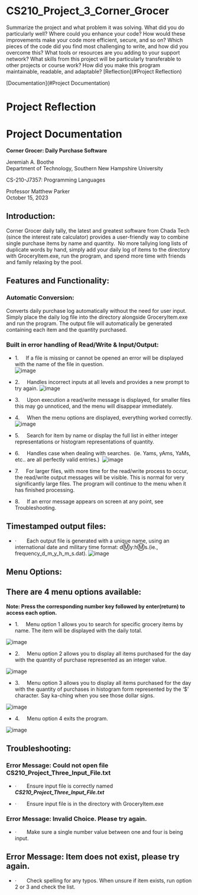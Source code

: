 # CS210_Project_3_Corner_Grocer

Summarize the project and what problem it was solving.
What did you do particularly well?
Where could you enhance your code? How would these improvements make your code more efficient, secure, and so on?
Which pieces of the code did you find most challenging to write, and how did you overcome this? What tools or resources are you adding to your support network?
What skills from this project will be particularly transferable to other projects or course work?
How did you make this program maintainable, readable, and adaptable?
[Reflection](#Project Reflection)


[Documentation](#Project Documentation)

# **Project Reflection**


# **Project Documentation**

**Corner Grocer: Daily Purchase Software**

Jeremiah A. Boothe  
Department of Technology, Southern New Hampshire University

CS-210-J7357: Programming Languages

Professor Matthew Parker  
October 15, 2023

## **Introduction:**

Corner Grocer daily tally, the latest and greatest software from Chada Tech (since the interest rate calculator) provides a user-friendly way to combine single purchase items by name and quantity.  No more tallying long lists of duplicate words by hand, simply add your daily log of items to the directory with GroceryItem.exe, run the program, and spend more time with friends and family relaxing by the pool.

## **Features and Functionality:**

### **Automatic Conversion:**

Converts daily purchase log automatically without the need for user input. Simply place the daily log file into the directory alongside GroceryItem.exe and run the program. The output file will automatically be generated containing each item and the quantity purchased.

### **Built in error handling of Read/Write & Input/Output:**

- 1.     If a file is missing or cannot be opened an error will be displayed with the name of the file in question.  
![image](https://github.com/JeremiahBoothe/CS210_Project_3_Corner_Grocer/assets/78677784/14a6e6c8-9d1b-4e49-ae96-13de88ccb0ee)


 - 2.     Handles incorrect inputs at all levels and provides a new prompt to try again.
![image](https://github.com/JeremiahBoothe/CS210_Project_3_Corner_Grocer/assets/78677784/429c4b11-e551-4d13-b73a-aa2877faad2c)

- 3.     Upon execution a read/write message is displayed, for smaller files this may go unnoticed, and the menu will disappear immediately. 

- 4.     When the menu options are displayed, everything worked correctly.  
![image](https://github.com/JeremiahBoothe/CS210_Project_3_Corner_Grocer/assets/78677784/604c81f1-8ef9-40ac-ab8f-62344d9bf9f2)

- 5.     Search for item by name or display the full list in either integer representations or histogram representations of quantity.

- 6.     Handles case when dealing with searches.  (ie. Yams, yAms, YaMs, etc.. are all perfectly valid entries.)  
![image](https://github.com/JeremiahBoothe/CS210_Project_3_Corner_Grocer/assets/78677784/e05cfab7-7947-4a1f-a384-d9e1116e510b)

- 7.     For larger files, with more time for the read/write process to occur, the read/write output messages will be visible. This is normal for very significantly large files. The program will continue to the menu when it has finished processing.

- 8.     If an error message appears on screen at any point, see Troubleshooting.

## **Timestamped output files:**

- ·       Each output file is generated with a unique name, using an international date and military time format: d:m:y:h:m:s.(ie., frequency_d_m_y_h_m_s.dat). 
![image](https://github.com/JeremiahBoothe/CS210_Project_3_Corner_Grocer/assets/78677784/8f75ebd4-bc98-40cd-8520-4da53c9e1c93)

## **Menu Options:**

## **There are 4 menu options available:**

**Note: Press the corresponding number key followed by enter(return) to access each option.**

- 1.     Menu option 1 allows you to search for specific grocery items by name. The item will be displayed with the daily total.

![image](https://github.com/JeremiahBoothe/CS210_Project_3_Corner_Grocer/assets/78677784/00899ebe-cac7-4145-9970-155a0aa19fde)

- 2.     Menu option 2 allows you to display all items purchased for the day with the quantity of purchase represented as an integer value.

![image](https://github.com/JeremiahBoothe/CS210_Project_3_Corner_Grocer/assets/78677784/e75a946c-b82d-4ae9-9e72-074c9e35a7f0)

- 3.     Menu option 3 allows you to display all items purchased for the day with the quantity of purchases in histogram form represented by the ‘$’ character. Say ka-ching when you see those dollar signs. 

![image](https://github.com/JeremiahBoothe/CS210_Project_3_Corner_Grocer/assets/78677784/e81299a5-2bb0-46cd-9276-ed2323d61907)


- 4.     Menu option 4 exits the program.

![image](https://github.com/JeremiahBoothe/CS210_Project_3_Corner_Grocer/assets/78677784/ce44045c-0da6-4687-8afc-3de8c5875031)


## **Troubleshooting:**

### **Error Message:** **Could not open file** **CS210_Project_Three_Input_File.txt**

- ·       Ensure input file is correctly named **_CS210_Project_Three_Input_File.txt_**

- ·       Ensure input file is in the directory with GroceryItem.exe

### Error Message: Invalid Choice. Please try again.

- ·       Make sure a single number value between one and four is being input.

## Error Message: Item does not exist, please try again.

- ·       Check spelling for any typos. When unsure if item exists, run option 2 or 3 and check the list.

